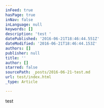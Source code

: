 ```yaml
---
inFeed: true
hasPage: true
inNav: false
inLanguage: null
keywords: []
description: 'test '
datePublished: '2016-06-21T18:46:44.551Z'
dateModified: '2016-06-21T18:46:44.153Z'
authors: []
publisher: null
title: ''
author: []
starred: false
sourcePath: _posts/2016-06-21-test.md
url: test/index.html
_type: Article

---
```

test